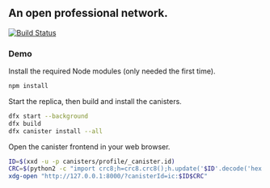 ## An open professional network.

[![Build Status](https://travis-ci.org/dfinity-lab/linkedup.svg?branch=master)](https://travis-ci.org/dfinity-lab/linkedup?branch=master)

### Demo

Install the required Node modules (only needed the first time).
```bash
npm install
```

Start the replica, then build and install the canisters.
```bash
dfx start --background
dfx build
dfx canister install --all
```

Open the canister frontend in your web browser.
```bash
ID=$(xxd -u -p canisters/profile/_canister.id)
CRC=$(python2 -c "import crc8;h=crc8.crc8();h.update('$ID'.decode('hex'));print(h.hexdigest())")
xdg-open "http://127.0.0.1:8000/?canisterId=ic:$ID$CRC"
```
